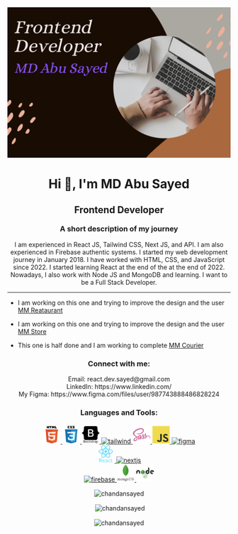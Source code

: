 <img src="images/banner.png" alt="My Banner" />
<h1 align="center">Hi 👋, I'm MD Abu Sayed</h1>
<h2 align="center">Frontend Developer</h2>

<h3 align="center" style="margin-top: 20px;">A short description of my journey</h3>
<p align="center">I am experienced in React JS, Tailwind CSS, Next JS, and API. I am also experienced in Firebase authentic systems. I started my web development journey in January 2018. I have worked with HTML, CSS, and JavaScript since 2022. I started learning React at the end of the at the end of 2022. Nowadays, I also work with Node JS and MongoDB and learning. I want to be a Full Stack Developer.</p>
<hr>

- I am working on this one and trying to improve the design and the user [MM Reataurant](https://heartfelt-cheesecake-36eefa.netlify.app/)

- I am working on this one and trying to improve the design and the user [MM Store](https://stunning-klepon-4a547e.netlify.app/)

- This one is half done and I am working to complete [MM Courier](https://chic-daffodil-69f2dd.netlify.app/)

<h3 align="center">Connect with me:</h3>

<p align="center">
Email: react.dev.sayed@gmail.com
<br/>
LinkedIn: https://www.linkedin.com/
<br>
My Figma: https://www.figma.com/files/user/987743888486828224
</p>

<h3 align="center" style="margin-bottom: 20px;">Languages and Tools:</h3>
<p align="center">
<a href="https://www.w3.org/html/" target="_blank" rel="noreferrer"> <img src="https://raw.githubusercontent.com/devicons/devicon/master/icons/html5/html5-original-wordmark.svg" alt="html5" width="40" height="40"/> </a><a href="https://www.w3schools.com/css/" target="_blank" rel="noreferrer"> <img src="https://raw.githubusercontent.com/devicons/devicon/master/icons/css3/css3-original-wordmark.svg" alt="css3" width="40" height="40"/> </a><a href="https://getbootstrap.com" target="_blank" rel="noreferrer"> <img src="https://raw.githubusercontent.com/devicons/devicon/master/icons/bootstrap/bootstrap-plain-wordmark.svg" alt="bootstrap" width="40" height="40"/> </a><a href="https://tailwindcss.com/" target="_blank" rel="noreferrer"> <img src="https://www.vectorlogo.zone/logos/tailwindcss/tailwindcss-icon.svg" alt="tailwind" width="40" height="40"/> </a> <a href="https://sass-lang.com" target="_blank" rel="noreferrer"> <img src="https://raw.githubusercontent.com/devicons/devicon/master/icons/sass/sass-original.svg" alt="sass" width="40" height="40"/> </a><a href="https://developer.mozilla.org/en-US/docs/Web/JavaScript" target="_blank" rel="noreferrer"> <img src="https://raw.githubusercontent.com/devicons/devicon/master/icons/javascript/javascript-original.svg" alt="javascript" width="40" height="40"/> </a><a href="https://www.figma.com/" target="_blank" rel="noreferrer"> <img src="https://www.vectorlogo.zone/logos/figma/figma-icon.svg" alt="figma" width="40" height="40"/> </a><br><a href="https://reactjs.org/" target="_blank" rel="noreferrer"> <img src="https://raw.githubusercontent.com/devicons/devicon/master/icons/react/react-original-wordmark.svg" alt="react" width="40" height="40"/> </a> <a href="https://nextjs.org/" target="_blank" rel="noreferrer"> <img src="https://cdn.worldvectorlogo.com/logos/nextjs-2.svg" alt="nextjs" width="40" height="40"/> </a> <br><a href="https://firebase.google.com/" target="_blank" rel="noreferrer"> <img src="https://www.vectorlogo.zone/logos/firebase/firebase-icon.svg" alt="firebase" width="40" height="40"/> </a><a href="https://www.mongodb.com/" target="_blank" rel="noreferrer"> <img src="https://raw.githubusercontent.com/devicons/devicon/master/icons/mongodb/mongodb-original-wordmark.svg" alt="mongodb" width="40" height="40"/> </a><a href="https://nodejs.org" target="_blank" rel="noreferrer"> <img src="https://raw.githubusercontent.com/devicons/devicon/master/icons/nodejs/nodejs-original-wordmark.svg" alt="nodejs" width="40" height="40"/> </a>
</p>

<p align="center"><img align="center" src="https://github-readme-stats.vercel.app/api/top-langs?username=chandansayed&show_icons=true&locale=en&layout=compact" alt="chandansayed" /></p>

<p align="center">&nbsp;<img align="center" src="https://github-readme-stats.vercel.app/api?username=chandansayed&show_icons=true&locale=en" alt="chandansayed" /></p>

<p align="center"><img align="center" src="https://github-readme-streak-stats.herokuapp.com/?user=chandansayed&" alt="chandansayed" /></p>
